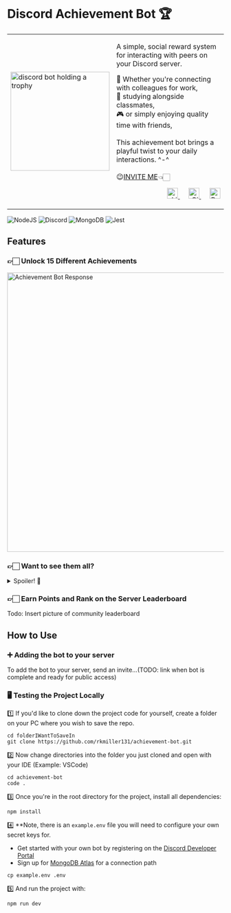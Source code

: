 # Discord Achievement Bot 🏆
<table>
  <tr>
    <td valign="center">
      <img src="https://github.com/user-attachments/assets/406e37c2-c822-4cf9-a9f0-8a062ab90a8d" alt="discord bot holding a trophy" style="width: 230px;">
    </td>
    <td valign="top">
      <p>A simple, social reward system for interacting with peers on your Discord server.</p>
      💼 Whether you're connecting with colleagues for work, <br>
      📘 studying alongside classmates, <br>
      🎮 or simply enjoying quality time with friends, <br> <br>
      This achievement bot brings a playful twist to your daily interactions. ^-^ <br> <br>
      <span>😉<a href="https://www.webdevrachel.com" target="_blank">INVITE ME</a>👈🏻</span>
      <p align="right">
        <a href="https://www.linkedin.com/in/rachel-miller-mlr/" rel="nofollow">
          <img src="https://github.com/user-attachments/assets/a4b51cde-a789-4900-8fd5-9fe5ed9aec4e" alt="LinkdIn" style="width: 25px; margin-left: 20px;">
        </a>
        <a href="https://github.com/rkmiller131" rel="nofollow">
          <img src="https://github.com/user-attachments/assets/d9653fab-615e-44a6-92c9-ccf6dea15a7a" alt="GitHub" style="width: 25px; margin-left: 20px;">
        </a>
        <a href="https://webdevrachel.com/" rel="nofollow">
          <img src="https://github.com/user-attachments/assets/67d984b9-95ae-419c-97cc-53abc8d8cd5c" alt="Portfolio" style="width: 25px; margin-left: 20px;">
        </a>
      </p>
    </td>
  </tr>
</table>

![NodeJS](https://img.shields.io/badge/node.js-6DA55F?style=for-the-badge&logo=node.js&logoColor=white) 
![Discord](https://img.shields.io/badge/Discord-%235865F2.svg?style=for-the-badge&logo=discord&logoColor=white)
![MongoDB](https://img.shields.io/badge/MongoDB-%234ea94b.svg?style=for-the-badge&logo=mongodb&logoColor=white)
![Jest](https://img.shields.io/badge/-jest-%23C21325?style=for-the-badge&logo=jest&logoColor=white)

## Features
<h3>👉🏻 Unlock 15 Different Achievements</h3>
<img src="https://github.com/user-attachments/assets/adeb7a73-fc0a-40c5-9908-798bc603c075" alt="Achievement Bot Response" style="width: 650px;"/>
<br>
<h3>👉🏻 Want to see them all?</h3>
<details>
  <summary>Spoiler! 👀</summary>
  <img src="https://github.com/user-attachments/assets/226ec3d5-b61c-4ed6-a6d4-f27405ad5434" alt="achievmentsP1" style="width: 650px;"/>
  <img src="https://github.com/user-attachments/assets/a9ed7b3c-d1b2-4db5-87e2-ea3092a72a6e" alt="achievmentsP2" style="width: 650px;"/>
</details>
<h3>👉🏻 Earn Points and Rank on the Server Leaderboard</h3>
Todo: Insert picture of community leaderboard

## How to Use
### ➕ Adding the bot to your server
To add the bot to your server, send an invite...(TODO: link when bot is complete and ready for public access)

### 🖥️ Testing the Project Locally
1️⃣ If you'd like to clone down the project code for yourself, create a folder on your PC where you wish to save the repo.
```
cd folderIWantToSaveIn
git clone https://github.com/rkmiller131/achievement-bot.git
```
2️⃣ Now change directories into the folder you just cloned and open with your IDE (Example: VSCode)
```
cd achievement-bot
code .
```
3️⃣ Once you're in the root directory for the project, install all dependencies:
```
npm install
```
4️⃣ **Note, there is an `example.env` file you will need to configure your own secret keys for. <br>
* Get started with your own bot by registering on the [Discord Developer Portal](https://discord.com/developers/docs/intro) <br>
* Sign up for [MongoDB Atlas](https://www.mongodb.com/cloud/atlas/register) for a connection path
```
cp example.env .env
```
5️⃣ And run the project with:
```
npm run dev
```
